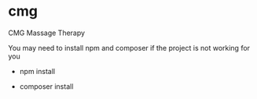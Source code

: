 # cmg
CMG Massage Therapy

You may need to install npm and composer if the project is not working for you

* npm install

* composer install


